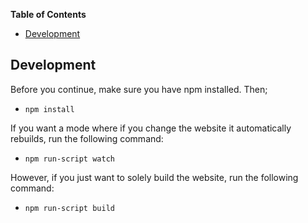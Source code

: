 <!-- START doctoc generated TOC please keep comment here to allow auto update -->
<!-- DON'T EDIT THIS SECTION, INSTEAD RE-RUN doctoc TO UPDATE -->
**Table of Contents**

- [Development](#development)

<!-- END doctoc generated TOC please keep comment here to allow auto update -->

## Development

Before you continue, make sure you have npm installed. Then;

- `npm install`

If you want a mode where if you change the website it automatically rebuilds, run the following command:

- `npm run-script watch`

However, if you just want to solely build the website, run the following command:

- `npm run-script build`
